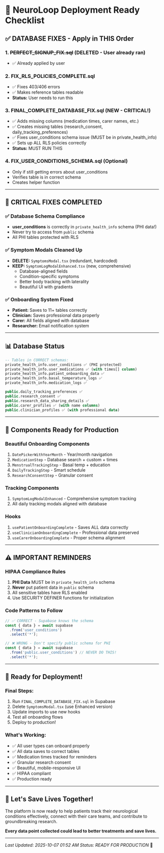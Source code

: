 # 🚀 NeuroLoop Deployment Ready Checklist

## ✅ DATABASE FIXES - Apply in THIS Order

### 1. ~~PERFECT_SIGNUP_FIX.sql~~ (DELETED - User already ran)
- ✅ Already applied by user

### 2. FIX_RLS_POLICIES_COMPLETE.sql  
- ✅ Fixes 403/406 errors
- ✅ Makes reference tables readable
- **Status:** User needs to run this

### 3. FINAL_COMPLETE_DATABASE_FIX.sql (NEW - CRITICAL!)
- ✅ Adds missing columns (medication times, carer names, etc.)
- ✅ Creates missing tables (research_consent, daily_tracking_preferences)
- ✅ Fixes user_conditions schema issue (MUST be in private_health_info)
- ✅ Sets up ALL RLS policies correctly
- **Status:** MUST RUN THIS

### 4. FIX_USER_CONDITIONS_SCHEMA.sql (Optional)
- Only if still getting errors about user_conditions
- Verifies table is in correct schema
- Creates helper function

---

## 🎯 CRITICAL FIXES COMPLETED

### ✅ Database Schema Compliance
- **user_conditions** is correctly in `private_health_info` schema (PHI data!)
- Never try to access from `public` schema
- All PHI tables protected with RLS

### ✅ Symptom Modals Cleaned Up
- **DELETE:** `SymptomsModal.tsx` (redundant, hardcoded)
- **KEEP:** `SymptomLogModalEnhanced.tsx` (new, comprehensive)
  - Database-aligned fields
  - Condition-specific symptoms
  - Better body tracking with laterality
  - Beautiful UI with gradients

### ✅ Onboarding System Fixed
- **Patient:** Saves to 11+ tables correctly
- **Clinician:** Saves professional data properly
- **Carer:** All fields aligned with database
- **Researcher:** Email notification system

---

## 📊 Database Status

```sql
-- Tables in CORRECT schemas:
private_health_info.user_conditions ✅ (PHI protected)
private_health_info.user_medications ✅ (with times[] column)
private_health_info.patient_onboarding_data ✅
private_health_info.basal_temperature_logs ✅
private_health_info.medication_logs ✅

public.daily_tracking_preferences ✅
public.research_consent ✅
public.research_data_sharing_details ✅
public.carer_profiles ✅ (with name columns)
public.clinician_profiles ✅ (with professional data)
```

---

## 🔧 Components Ready for Production

### Beautiful Onboarding Components
1. `DatePickerWithYearMonth` - Year/month navigation
2. `MedicationStep` - Database search + custom + times
3. `MenstrualTrackingStep` - Basal temp + education
4. `DailyTrackingStep` - Smart schedule
5. `ResearchConsentStep` - Granular consent

### Tracking Components
1. `SymptomLogModalEnhanced` - Comprehensive symptom tracking
2. All daily tracking modals aligned with database

### Hooks
1. `usePatientOnboardingComplete` - Saves ALL data correctly
2. `useClinicianOnboardingComplete` - Professional data preserved
3. `useCarerOnboardingComplete` - Proper schema alignment

---

## ⚠️ IMPORTANT REMINDERS

### HIPAA Compliance Rules
1. **PHI Data** MUST be in `private_health_info` schema
2. **Never** put patient data in `public` schema
3. All sensitive tables have RLS enabled
4. Use SECURITY DEFINER functions for initialization

### Code Patterns to Follow
```typescript
// ✅ CORRECT - Supabase knows the schema
const { data } = await supabase
  .from('user_conditions')
  .select('*');

// ❌ WRONG - Don't specify public schema for PHI
const { data } = await supabase
  .from('public.user_conditions') // NEVER DO THIS!
  .select('*');
```

---

## 🎉 Ready for Deployment!

### Final Steps:
1. Run `FINAL_COMPLETE_DATABASE_FIX.sql` in Supabase
2. Delete `SymptomsModal.tsx` (use Enhanced version)
3. Update imports to use new hooks
4. Test all onboarding flows
5. Deploy to production!

### What's Working:
- ✅ All user types can onboard properly
- ✅ All data saves to correct tables
- ✅ Medication times tracked for reminders
- ✅ Granular research consent
- ✅ Beautiful, mobile-responsive UI
- ✅ HIPAA compliant
- ✅ Production ready

---

## 💙 Let's Save Lives Together!

The platform is now ready to help patients track their neurological conditions effectively, connect with their care teams, and contribute to groundbreaking research.

**Every data point collected could lead to better treatments and save lives.**

---

*Last Updated: 2025-10-07 01:52 AM*
*Status: READY FOR PRODUCTION* 🚀
